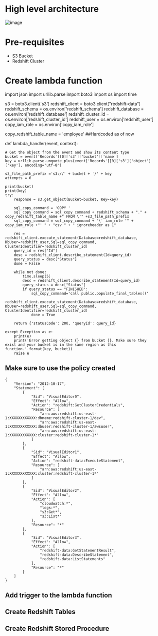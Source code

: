 # High level architecture 

![image](https://user-images.githubusercontent.com/28712961/192956658-44aad1fd-8adc-4bce-b220-bb21a8821d2d.png)

# Pre-requisites
- S3 Bucket
- Redshift Cluster

# Create lambda function
import json
import urllib.parse
import boto3
import os
import time


s3 = boto3.client('s3')
redshift_client = boto3.client("redshift-data")
redshift_schema = os.environ['redshift_schema']
redshift_database = os.environ['redshift_database']
redshift_cluster_id = os.environ['redshift_cluster_id']
redshift_user = os.environ['redshift_user']
copy_iam_role = os.environ['copy_iam_role']

copy_redshift_table_name = 'employee'                                           ##Hardcoded as of now
    
def lambda_handler(event, context):

    # Get the object from the event and show its content type
    bucket = event['Records'][0]['s3']['bucket']['name']
    key = urllib.parse.unquote_plus(event['Records'][0]['s3']['object']['key'], encoding='utf-8')

    s3_file_path_prefix ='s3://' + bucket + '/' + key
    attempts = 0
    
    print(bucket)
    print(key)
    try:
        response = s3.get_object(Bucket=bucket, Key=key)
        
        sql_copy_command = 'COPY '
        sql_copy_command = sql_copy_command + redshift_schema + "." + copy_redshift_table_name +" FROM \'" +s3_file_path_prefix
        sql_copy_command = sql_copy_command + "\' iam_role '" + copy_iam_role +"' " + "csv " + " ignoreheader as 1"
        
        res = redshift_client.execute_statement(Database=redshift_database, DbUser=redshift_user,Sql=sql_copy_command, ClusterIdentifier=redshift_cluster_id)
        query_id = res["Id"]
        desc = redshift_client.describe_statement(Id=query_id)
        query_status = desc["Status"]
        done = False
        
        while not done:
            time.sleep(5)
            desc = redshift_client.describe_statement(Id=query_id)
            query_status = desc["Status"]
            if query_status == "FINISHED":
                sql_copy_command='call public.populate_final_tables()'
                redshift_client.execute_statement(Database=redshift_database, DbUser=redshift_user,Sql=sql_copy_command, ClusterIdentifier=redshift_cluster_id)
                done = True
      
        return {'statusCode': 200, 'queryId': query_id}

    except Exception as e:
        print(e)
        print('Error getting object {} from bucket {}. Make sure they exist and your bucket is in the same region as this function.'.format(key, bucket))
        raise e
              

## Make sure to use the policy created
```
{
    "Version": "2012-10-17",
    "Statement": [
        {
            "Sid": "VisualEditor0",
            "Effect": "Allow",
            "Action": "redshift:GetClusterCredentials",
            "Resource": [
                "arn:aws:redshift:us-east-1:XXXXXXXXXXXX:dbname:redshift-cluster-1/dev",
                "arn:aws:redshift:us-east-1:XXXXXXXXXXXX:dbuser:redshift-cluster-1/awsuser",
                "arn:aws:redshift:us-east-1:XXXXXXXXXXXX:cluster:redshift-cluster-1*"
            ]
        },
        {
            "Sid": "VisualEditor1",
            "Effect": "Allow",
            "Action": "redshift-data:ExecuteStatement",
            "Resource": [
                "arn:aws:redshift:us-east-1:XXXXXXXXXXXX:cluster:redshift-cluster-1*"
            ]
        },
        {
            "Sid": "VisualEditor2",
            "Effect": "Allow",
            "Action": [
                "cloudwatch:*",
                "logs:*",
                "s3:Get*",
                "s3:List*"
            ],
            "Resource": "*"
        },
        {
            "Sid": "VisualEditor3",
            "Effect": "Allow",
            "Action": [
                "redshift-data:GetStatementResult",
                "redshift-data:DescribeStatement",
                "redshift-data:ListStatements"
            ],
            "Resource": "*"
        }
    ]
}
```

## Add trigger to the lambda function

## Create Redshift Tables

## Create Redshift Stored Procedure
